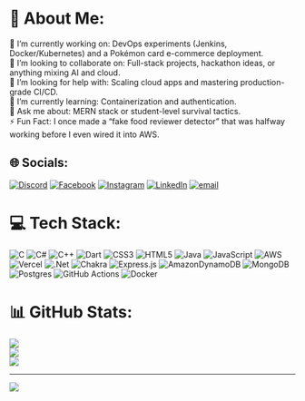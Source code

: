 # 💫 About Me:
🔭  I’m currently working on: DevOps experiments (Jenkins, Docker/Kubernetes) and a Pokémon card e-commerce deployment.<br>👯  I’m looking to collaborate on: Full-stack projects, hackathon ideas, or anything mixing AI and cloud.<br>🤝  I’m looking for help with: Scaling cloud apps and mastering production-grade CI/CD.<br>🌱  I’m currently learning: Containerization and authentication.<br>💬  Ask me about: MERN stack or student-level survival tactics.<br>⚡  Fun Fact: I once made a “fake food reviewer detector” that was halfway working before I even wired it into AWS.<br>


## 🌐 Socials:
[![Discord](https://img.shields.io/badge/Discord-%237289DA.svg?logo=discord&logoColor=white)](https://discord.gg/mr.maxboi) [![Facebook](https://img.shields.io/badge/Facebook-%231877F2.svg?logo=Facebook&logoColor=white)](https://facebook.com/maxhaohean0113) [![Instagram](https://img.shields.io/badge/Instagram-%23E4405F.svg?logo=Instagram&logoColor=white)](https://instagram.com/mrmaxboi_0113) [![LinkedIn](https://img.shields.io/badge/LinkedIn-%230077B5.svg?logo=linkedin&logoColor=white)](https://linkedin.com/in/https://www.linkedin.com/in/chan-hao-hean-b52940384/) [![email](https://img.shields.io/badge/Email-D14836?logo=gmail&logoColor=white)](mailto:mrmaxboic@gmail.com) 

# 💻 Tech Stack:
![C](https://img.shields.io/badge/c-%2300599C.svg?style=flat&logo=c&logoColor=white) ![C#](https://img.shields.io/badge/c%23-%23239120.svg?style=flat&logo=csharp&logoColor=white) ![C++](https://img.shields.io/badge/c++-%2300599C.svg?style=flat&logo=c%2B%2B&logoColor=white) ![Dart](https://img.shields.io/badge/dart-%230175C2.svg?style=flat&logo=dart&logoColor=white) ![CSS3](https://img.shields.io/badge/css3-%231572B6.svg?style=flat&logo=css3&logoColor=white) ![HTML5](https://img.shields.io/badge/html5-%23E34F26.svg?style=flat&logo=html5&logoColor=white) ![Java](https://img.shields.io/badge/java-%23ED8B00.svg?style=flat&logo=openjdk&logoColor=white) ![JavaScript](https://img.shields.io/badge/javascript-%23323330.svg?style=flat&logo=javascript&logoColor=%23F7DF1E) ![AWS](https://img.shields.io/badge/AWS-%23FF9900.svg?style=flat&logo=amazon-aws&logoColor=white) ![Vercel](https://img.shields.io/badge/vercel-%23000000.svg?style=flat&logo=vercel&logoColor=white) ![.Net](https://img.shields.io/badge/.NET-5C2D91?style=flat&logo=.net&logoColor=white) ![Chakra](https://img.shields.io/badge/chakra-%234ED1C5.svg?style=flat&logo=chakraui&logoColor=white) ![Express.js](https://img.shields.io/badge/express.js-%23404d59.svg?style=flat&logo=express&logoColor=%2361DAFB) ![AmazonDynamoDB](https://img.shields.io/badge/Amazon%20DynamoDB-4053D6?style=flat&logo=Amazon%20DynamoDB&logoColor=white) ![MongoDB](https://img.shields.io/badge/MongoDB-%234ea94b.svg?style=flat&logo=mongodb&logoColor=white) ![Postgres](https://img.shields.io/badge/postgres-%23316192.svg?style=flat&logo=postgresql&logoColor=white) ![GitHub Actions](https://img.shields.io/badge/github%20actions-%232671E5.svg?style=flat&logo=githubactions&logoColor=white) ![Docker](https://img.shields.io/badge/docker-%230db7ed.svg?style=flat&logo=docker&logoColor=white)
# 📊 GitHub Stats:
![](https://github-readme-stats.vercel.app/api?username=MrMaxBoi&theme=cobalt&hide_border=false&include_all_commits=false&count_private=false)<br/>
![](https://nirzak-streak-stats.vercel.app/?user=MrMaxBoi&theme=cobalt&hide_border=false)<br/>
![](https://github-readme-stats.vercel.app/api/top-langs/?username=MrMaxBoi&theme=cobalt&hide_border=false&include_all_commits=false&count_private=false&layout=compact)

---
[![](https://visitcount.itsvg.in/api?id=MrMaxBoi&icon=0&color=0)](https://visitcount.itsvg.in)

<!-- Proudly created with GPRM ( https://gprm.itsvg.in ) -->
